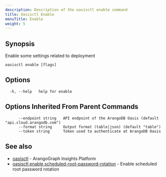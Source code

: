 ```yaml
---
description: Description of the oasisctl enable command
title: Oasisctl Enable
menuTitle: Enable
weight: 5
---
```

## Synopsis
Enable some settings related to deployment

```
oasisctl enable [flags]
```

## Options
```
  -h, --help   help for enable
```

## Options Inherited From Parent Commands
```
      --endpoint string   API endpoint of the ArangoDB Oasis (default "api.cloud.arangodb.com")
      --format string     Output format (table|json) (default "table")
      --token string      Token used to authenticate at ArangoDB Oasis
```

## See also
* [oasisctl](../options.md)	 - ArangoGraph Insights Platform
* [oasisctl enable scheduled-root-password-rotation](enable-scheduled-root-password-rotation.md)	 - Enable scheduled root password rotation


